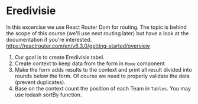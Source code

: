 # Eredivisie 

In this excercise we use React Router Dom for routing. The topic is behind the scope of this course (we'll use next routing later) but have a look at the documentation if you're interested.
https://reactrouter.com/en/v6.3.0/getting-started/overview


1. Our goal is to create Eredivisie tabel. 
2. Create context to keep data from the form in `Home` component
3. Make the form adds results to the context and print all result divided into rounds below the form. Of course we need to properly validate the data (prevent duplicates).
4. Base on the context count the position of each Team in `Tables`. You may use lodash sortBy function.